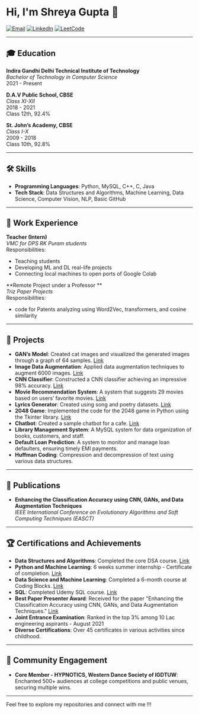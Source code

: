 # Hi, I'm Shreya Gupta 👋

[![Email](https://img.shields.io/badge/-Email-333333?style=flat&logo=gmail&logoColor=white)](mailto:shreyagupta0242@gmail.com)
[![LinkedIn](https://img.shields.io/badge/-LinkedIn-333333?style=flat&logo=linkedin&logoColor=white)](https://www.linkedin.com/in/shreya-gupta-1575a6288/)
[![LeetCode](https://img.shields.io/badge/-LeetCode-333333?style=flat&logo=leetcode&logoColor=white)](https://leetcode.com/u/Shreya_0233/)

---

## 🎓 Education

**Indira Gandhi Delhi Technical Institute of Technology**  
*Bachelor of Technology in Computer Science*  
2021 - Present

**D.A.V Public School, CBSE**  
*Class XI-XII*  
2018 - 2021  
Class 12th, 92.4%

**St. John’s Academy, CBSE**  
*Class I-X*  
2009 - 2018  
Class 10th, 92.8%

---

## 🛠 Skills

- **Programming Languages**: Python, MySQL, C++, C, Java
- **Tech Stack**: Data Structures and Algorithms, Machine Learning, Data Science, Computer Vision, NLP, Basic GitHub

---

## 💼 Work Experience

**Teacher (Intern)**  
*VMC for DPS RK Puram students*  
Responsibilities:
- Teaching students
- Developing ML and DL real-life projects
- Connecting local machines to open ports of Google Colab

**Remote Project under a Professor **  
*Triz Paper Projects*  
Responsibilities:
- code for Patents analyzing using Word2Vec, transformers, and cosine similarity

---

## 🚀 Projects

- **GAN’s Model**: Created cat images and visualized the generated images through a graph of 64 samples. [Link]()
- **Image Data Augmentation**: Applied data augmentation techniques to augment 6000 images. [Link]()
- **CNN Classifier**: Constructed a CNN classifier achieving an impressive 98% accuracy. [Link]()
- **Movie Recommendation System**: A system that suggests 29 movies based on users’ favorite movies. [Link]()
- **Lyrics Generator**: Created using song and poetry datasets. [Link]()
- **2048 Game**: Implemented the code for the 2048 game in Python using the Tkinter library. [Link]()
- **Chatbot**: Created a sample chatbot for a cafe. [Link]()
- **Library Management System**: A MySQL system for data organization of books, customers, and staff.
- **Default Loan Prediction**: A system to monitor and manage loan defaulters, ensuring timely EMI payments.
- **Huffman Coding**: Compression and decompression of text using various data structures.

---

## 📄 Publications

- **Enhancing the Classification Accuracy using CNN, GANs, and Data Augmentation Techniques**  
  *IEEE International Conference on Evolutionary Algorithms and Soft Computing Techniques (EASCT)*  


---

## 🏆 Certifications and Achievements

- **Data Structures and Algorithms**: Completed the core DSA course. [Link](https://drive.google.com/file/d/1lPfzWq6TFLcIblJpXe7fAsLgEagKQb-F/view?usp=sharing)
- **Python and Machine Learning**: 6 weeks summer internship - Certificate of completion. [Link]()
- **Data Science and Machine Learning**: Completed a 6-month course at Coding Blocks. [Link]()
- **SQL**: Completed Udemy SQL course. [Link]()
- **Best Paper Presenter Award**: Received for the paper "Enhancing the Classification Accuracy using CNN, GANs, and Data Augmentation Techniques." [Link]()
- **Joint Entrance Examination**: Ranked in the top 3% among 10 Lac engineering aspirants - August 2021
- **Diverse Certifications**: Over 45 certificates in various activities since childhood.

---

## 🌟 Community Engagement

- **Core Member - HYPNOTICS, Western Dance Society of IGDTUW**: Enchanted 500+ audiences at college competitions and public venues, securing multiple wins.

---

Feel free to explore my repositories and connect with me !!!

